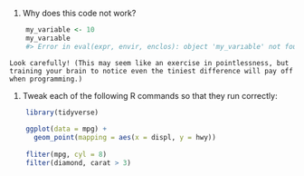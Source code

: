 
1.  Why does this code not work?

    
```r
    my_variable <- 10
    my_varıable
    #> Error in eval(expr, envir, enclos): object 'my_varıable' not found
```
    
    Look carefully! (This may seem like an exercise in pointlessness, but
    training your brain to notice even the tiniest difference will pay off
    when programming.)
    
1.  Tweak each of the following R commands so that they run correctly:

    
```r
    library(tidyverse)
    
    ggplot(data = mpg) + 
      geom_point(mapping = aes(x = displ, y = hwy))
    
    fliter(mpg, cyl = 8)
    filter(diamond, carat > 3)
```
    
